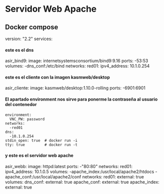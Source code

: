 # Servidor Web Apache

## Docker compose
version: "2.2"
services:
#### este es el dns
  asir_bind9:
    image: internetsystemsconsortium/bind9:9.16
    ports:
      -53:53
    volumes:
      -dns_conf:/etc/bind
    networks:
      red01:
        ipv4_address: 10.1.0.254
#### este es el cliente con la imagen kasmweb/desktop
  asir_cliente:
    image: kasmweb/desktop:1.10.0-rolling
    ports:
      -6901:6901
#### El apartado environment nos sirve para ponerme la contraseña al usuario del contenedor
    environment:
      VNC_PW: password
    networks:
      -red01
    dns:
      -10.1.0.254
    stdin_open: true  # docker run -i
    tty: true         # docker run -t
#### y este es el servidor web apache
  asir_webb:
    image: httpd:latest
    ports:
      -"80:80"
    networks:
      red01:
        ipv4_address: 10.1.0.5
    volumes:
      -apache_index:/usr/local/apache2/htdocs
      -apache_conf:/usr/local/apache2/conf
networks:
 red01:
  external: true
volumes:
  dns_conf:
    external: true
  apache_conf:
    external: true
  apache_index:
    external: true 